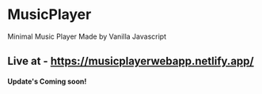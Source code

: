 # MusicPlayer
Minimal Music Player Made by Vanilla Javascript

## Live at - https://musicplayerwebapp.netlify.app/

#### Update's Coming soon!
